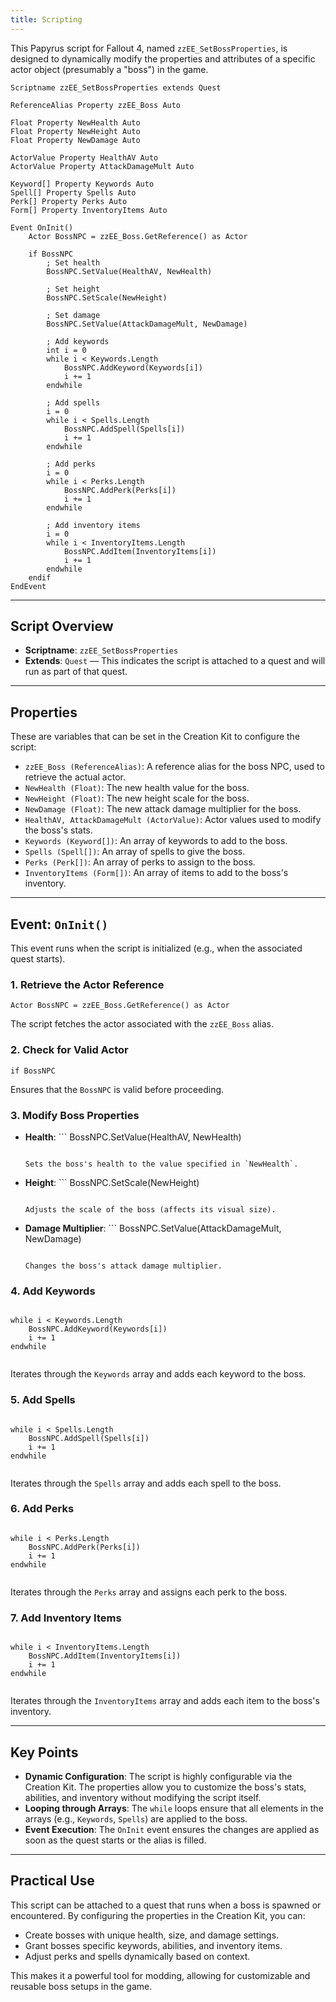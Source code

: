 ```yaml
---
title: Scripting
---
```


This Papyrus script for Fallout 4, named `zzEE_SetBossProperties`, is designed to dynamically modify the properties and attributes of a specific actor object (presumably a "boss") in the game.

```
Scriptname zzEE_SetBossProperties extends Quest

ReferenceAlias Property zzEE_Boss Auto

Float Property NewHealth Auto
Float Property NewHeight Auto
Float Property NewDamage Auto

ActorValue Property HealthAV Auto
ActorValue Property AttackDamageMult Auto

Keyword[] Property Keywords Auto
Spell[] Property Spells Auto
Perk[] Property Perks Auto
Form[] Property InventoryItems Auto

Event OnInit()
    Actor BossNPC = zzEE_Boss.GetReference() as Actor

    if BossNPC
        ; Set health
        BossNPC.SetValue(HealthAV, NewHealth)

        ; Set height
        BossNPC.SetScale(NewHeight)

        ; Set damage
        BossNPC.SetValue(AttackDamageMult, NewDamage)

        ; Add keywords
        int i = 0
        while i < Keywords.Length
            BossNPC.AddKeyword(Keywords[i])
            i += 1
        endwhile

        ; Add spells
        i = 0
        while i < Spells.Length
            BossNPC.AddSpell(Spells[i])
            i += 1
        endwhile

        ; Add perks
        i = 0
        while i < Perks.Length
            BossNPC.AddPerk(Perks[i])
            i += 1
        endwhile

        ; Add inventory items
        i = 0
        while i < InventoryItems.Length
            BossNPC.AddItem(InventoryItems[i])
            i += 1
        endwhile
    endif
EndEvent

```

---

## Script Overview

- **Scriptname**: `zzEE_SetBossProperties`
- **Extends**: `Quest` — This indicates the script is attached to a quest and will run as part of that quest.

---

## Properties

These are variables that can be set in the Creation Kit to configure the script:

- `zzEE_Boss (ReferenceAlias)`: A reference alias for the boss NPC, used to retrieve the actual actor.
- `NewHealth (Float)`: The new health value for the boss.
- `NewHeight (Float)`: The new height scale for the boss.
- `NewDamage (Float)`: The new attack damage multiplier for the boss.
- `HealthAV, AttackDamageMult (ActorValue)`: Actor values used to modify the boss's stats.
- `Keywords (Keyword[])`: An array of keywords to add to the boss.
- `Spells (Spell[])`: An array of spells to give the boss.
- `Perks (Perk[])`: An array of perks to assign to the boss.
- `InventoryItems (Form[])`: An array of items to add to the boss's inventory.

---

## Event: `OnInit()`

This event runs when the script is initialized (e.g., when the associated quest starts).

### 1. Retrieve the Actor Reference

```
Actor BossNPC = zzEE_Boss.GetReference() as Actor
```

The script fetches the actor associated with the `zzEE_Boss` alias.

### 2. Check for Valid Actor

```
if BossNPC
```

Ensures that the `BossNPC` is valid before proceeding.

### 3. Modify Boss Properties

- **Health**: ```
    BossNPC.SetValue(HealthAV, NewHealth)
    ```
    
    Sets the boss's health to the value specified in `NewHealth`.
- **Height**: ```
    BossNPC.SetScale(NewHeight)
    ```
    
    Adjusts the scale of the boss (affects its visual size).
- **Damage Multiplier**: ```
    BossNPC.SetValue(AttackDamageMult, NewDamage)
    ```
    
    Changes the boss's attack damage multiplier.

### 4. Add Keywords

```

while i < Keywords.Length
    BossNPC.AddKeyword(Keywords[i])
    i += 1
endwhile
    
```

Iterates through the `Keywords` array and adds each keyword to the boss.

### 5. Add Spells

```

while i < Spells.Length
    BossNPC.AddSpell(Spells[i])
    i += 1
endwhile
    
```

Iterates through the `Spells` array and adds each spell to the boss.

### 6. Add Perks

```

while i < Perks.Length
    BossNPC.AddPerk(Perks[i])
    i += 1
endwhile
    
```

Iterates through the `Perks` array and assigns each perk to the boss.

### 7. Add Inventory Items

```

while i < InventoryItems.Length
    BossNPC.AddItem(InventoryItems[i])
    i += 1
endwhile
    
```

Iterates through the `InventoryItems` array and adds each item to the boss's inventory.

---

## Key Points

- **Dynamic Configuration**: The script is highly configurable via the Creation Kit. The properties allow you to customize the boss's stats, abilities, and inventory without modifying the script itself.
- **Looping through Arrays**: The `while` loops ensure that all elements in the arrays (e.g., `Keywords`, `Spells`) are applied to the boss.
- **Event Execution**: The `OnInit` event ensures the changes are applied as soon as the quest starts or the alias is filled.

---

## Practical Use

This script can be attached to a quest that runs when a boss is spawned or encountered. By configuring the properties in the Creation Kit, you can:

- Create bosses with unique health, size, and damage settings.
- Grant bosses specific keywords, abilities, and inventory items.
- Adjust perks and spells dynamically based on context.

This makes it a powerful tool for modding, allowing for customizable and reusable boss setups in the game.